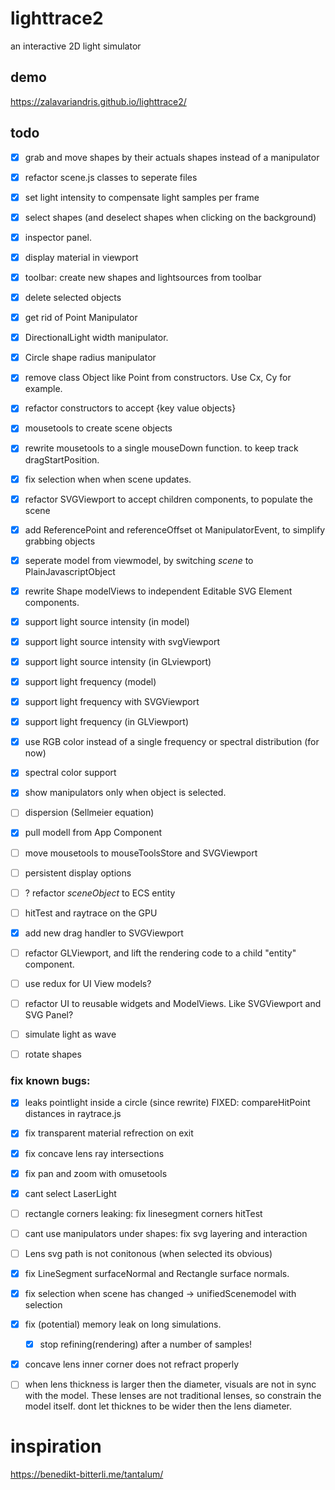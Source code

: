 # lighttrace2
an interactive 2D light simulator


## demo
https://zalavariandris.github.io/lighttrace2/

## todo
- [x] grab and move shapes by their actuals shapes instead of a manipulator
- [x] refactor scene.js classes to seperate files
- [x] set light intensity to compensate light samples per frame
- [x] select shapes (and deselect shapes when clicking on the background)
- [x] inspector panel. 
- [x] display material in viewport
- [x] toolbar: create new shapes and lightsources from toolbar
- [x] delete selected objects

- [x] get rid of Point Manipulator
- [x] DirectionalLight width manipulator.
- [x] Circle shape radius manipulator

- [x] remove class Object like Point from constructors. Use Cx, Cy for example.
- [x] refactor constructors to accept {key value objects}
- [x] mousetools to create scene objects
- [x] rewrite mousetools to a single mouseDown function. to keep track dragStartPosition.
- [x] fix selection when when scene updates.
- [x] refactor SVGViewport to accept children components, to populate the scene

- [x] add ReferencePoint and referenceOffset ot ManipulatorEvent, to simplify grabbing objects
- [x] seperate model from viewmodel, by switching _scene_ to PlainJavascriptObject
- [x] rewrite Shape modelViews to independent Editable SVG Element components.

- [x] support light source intensity (in model)
- [x] support light source intensity with svgViewport
- [x] support light source intensity (in GLviewport)

- [x] support light frequency (model)
- [x] support light frequency with SVGViewport
- [x] support light frequency (in GLViewport)
- [x] use RGB color instead of a single frequency or spectral distribution (for now)
- [x] spectral color support
- [x] show manipulators only when object is selected.
- [ ] dispersion (Sellmeier equation)
- [x] pull modell from App Component
- [ ] move mousetools to mouseToolsStore and SVGViewport

- [ ] persistent display options
- [ ] ? refactor _sceneObject_ to ECS entity
- [ ] hitTest and raytrace on the GPU


- [x] add new drag handler to SVGViewport
- [ ] refactor GLViewport, and lift the rendering code to a child "entity" component.
- [ ] use redux for UI View models?
- [ ] refactor UI to reusable widgets and ModelViews. Like SVGViewport and SVG Panel?


- [ ] simulate light as wave
- [ ] rotate shapes



### fix known bugs:
- [x] leaks pointlight inside a circle (since rewrite) FIXED: compareHitPoint distances in raytrace.js
- [x] fix transparent material refrection on exit
- [x] fix concave lens ray intersections
- [x] fix pan and zoom with omusetools
- [x] cant select LaserLight
- [ ] rectangle corners leaking: fix linesegment corners hitTest
- [ ] cant use manipulators under shapes: fix svg layering and interaction
- [ ] Lens svg path is not conitonous (when selected its obvious)
- [x] fix LineSegment surfaceNormal and Rectangle surface normals.
- [x] fix selection when scene has changed -> unifiedScenemodel with selection
- [x] fix (potential) memory leak on long simulations.
  - [x] stop refining(rendering) after a number of samples!
- [x] concave lens inner corner does not refract properly
- [ ] when lens thickness is larger then the diameter, visuals are not in sync with the model. These lenses are not traditional lenses, so constrain the model itself. dont let thicknes to be wider then the lens diameter.



# inspiration
https://benedikt-bitterli.me/tantalum/